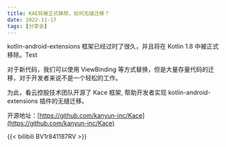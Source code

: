```yaml
---
title: KAE将被正式移除，如何无缝迁移？
date: 2022-11-17
tags: [分享会]
---
```


kotlin-android-extensions 框架已经过时了很久，并且将在 Kotlin 1.8 中被正式移除。Test

对于新代码，我们可以使用 ViewBinding 等方式替换，但是大量存量代码的迁移，对于开发者来说不是一个轻松的工作。

为此，看云控股技术团队开源了 Kace 框架, 帮助开发者实现 kotlin-android-extensions 插件的无缝迁移。

开源地址：[https://github.com/kanyun-inc/Kace](https://github.com/kanyun-inc/Kace)

{{< bilibili BV1r841187RV >}}
